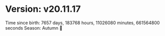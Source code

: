 # Version: v20.11.17
Time since birth: 7657 days, 183768 hours, 11026080 minutes, 661564800 seconds
Season: Autumn 🍁
